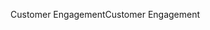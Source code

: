 <span data-ttu-id="49a03-101">Customer Engagement</span><span class="sxs-lookup"><span data-stu-id="49a03-101">Customer Engagement</span></span>
